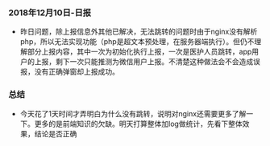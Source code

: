 ### 2018年12月10日-日报
- 昨日问题，除上报信息外其他已解决，无法跳转的问题时由于nginx没有解析php，所以无法实现功能（php是超文本预处理，在服务器端执行）。但仍不理解部分上报内容，其中一次为初始化执行上报，一次是医护人员跳转，app用户的上报，剩下一次只能推测为微信用户上报。不清楚这种做法会不会造成误报，没有正确弹窗却上报成功。  
  

### 总结
- 今天花了1天时间才弄明白为什么没有跳转，说明对nginx还需要更多了解一下。更多的是前端知识的欠缺。明天打算整体加log做统计，先看下整体效果，结论是否正确

  

    

